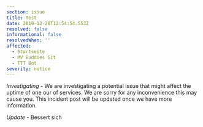 ```yaml
---
section: issue
title: Test
date: 2019-12-28T12:54:54.553Z
resolved: false
informational: false
resolvedWhen: ''
affected:
  - Startseite
  - MV Buddies Git
  - TTT Bot
severity: notice
---
```

*Investigating* - We are investigating a potential issue that might affect the uptime of one our of services. We are sorry for any inconvenience this may cause you. This incident post will be updated once we have more information.

*Update* - Bessert sich

